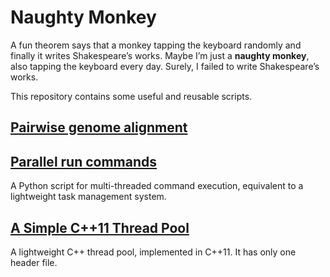 # Naughty Monkey

A fun theorem says that a monkey tapping the keyboard randomly and finally it writes Shakespeare’s works. Maybe I’m just a **naughty monkey**, also tapping the keyboard every day. Surely, I failed to write Shakespeare’s works.  

This repository contains some useful and reusable scripts.  

## [Pairwise genome alignment](https://github.com/wen-chen/naughty_monkey/tree/main/pairwise_genome_alignment)  


## [Parallel run commands](https://github.com/wen-chen/naughty_monkey/tree/main/parallel_run_commands)  
A Python script for multi-threaded command execution, equivalent to a lightweight task management system.  

## [A Simple C++11 Thread Pool](https://github.com/wen-chen/naughty_monkey/tree/main/cpp_thread_pool)
A lightweight C++ thread pool, implemented in C++11. It has only one header file.

